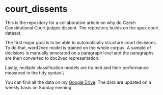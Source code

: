# court_dissents
This is the repository for a collaborative article on why do Czech Constitutional Court judges dissent. The repository builds on the apex court dataset. 

The first major goal is to be able to automatically structure court decisions. To do that, word2vec model is trained on the whole corpus. A sample of decisions is manually annotated on a paragraph level and the paragraphs are then converted to doc2vec representation.

Lastly, multiple classification models are trained and their performance measured in the tidy syntax.\

You can find all the data on my [Google Drive](https://drive.google.com/drive/u/0/folders/1JRuu0mJyU1NvKX_4H4x3gpQC8JggnNfg). The data are updated on a weekly basis on Sunday evening.

